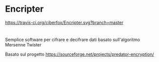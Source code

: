 # Encripter
https://travis-ci.org/ciberfox/Encripter.svg?branch=master
#
Semplice software per cifrare e decifrare dati basato sull'algoritmo Mersenne Twister

Basato sul progetto https://sourceforge.net/projects/predator-encryption/
